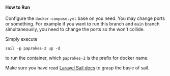 #### How to Run

Configure the `docker-compose.yml` base on you need. You may
change ports or something. For example if you want to run 
this branch and `main` branch simultaneously, you need to change
the ports so the won't collide.

Simply execute 
```
sail -p paprokes-2 up -d
```
to run the container, which
`paprokes-2` is the prefix for docker name.

Make sure you have read [Laravel Sail docs](https://laravel.com/docs/8.x/sail)
to grasp the basic of sail.
